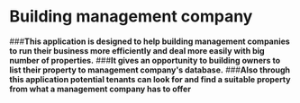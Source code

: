 # Building management company
###**This application is designed to help building management companies to run their business more efficiently and deal more easily with big number of properties.**
###**It gives an opportunity to building owners to list their property to management company's database.**
###**Also through this application potential tenants can look for and find a suitable property from what a management company has to offer**
